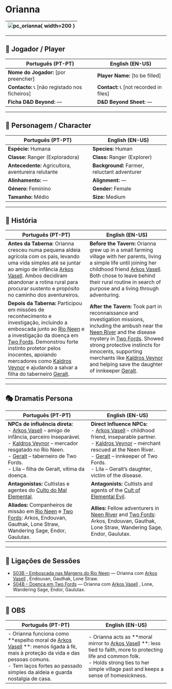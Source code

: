 # Orianna

| ![pc_orianna](assets/pc/pc_orianna.jpg){ width=200 } |
| ---------------------------------------------------- |

---

## 👤 Jogador / Player

| **Português (PT-PT)** | **English (EN-US)** |
|------------------------|---------------------|
| **Nome do Jogador:** [por preencher] | **Player Name:** [to be filled] |
| **Contacto:** 📞 [não registado nos ficheiros] | **Contact:** 📞 [not recorded in files] |
| **Ficha D&D Beyond:** — | **D&D Beyond Sheet:** — |

---

## 🧙 Personagem / Character

| **Português (PT-PT)** | **English (EN-US)** |
|------------------------|---------------------|
| **Espécie:** Humana | **Species:** Human |
| **Classe:** Ranger (Exploradora) | **Class:** Ranger (Explorer) |
| **Antecedente:** Agricultora, aventureira relutante | **Background:** Farmer, reluctant adventurer |
| **Alinhamento:** — | **Alignment:** — |
| **Género:** Feminino | **Gender:** Female |
| **Tamanho:** Médio | **Size:** Medium |

---

## 📖 História

| **Português (PT-PT)** | **English (EN-US)** |
|------------------------|---------------------|
| **Antes da Taberna:** Orianna cresceu numa pequena aldeia agrícola com os pais, levando uma vida simples até se juntar ao amigo de infância [Arkos Vasell](pc_arkos_vasell.md). Ambos decidiram abandonar a rotina rural para procurar sustento e propósito no caminho dos aventureiros. | **Before the Tavern:** Orianna grew up in a small farming village with her parents, living a simple life until joining her childhood friend [Arkos Vasell](pc_arkos_vasell.md). Both chose to leave behind their rural routine in search of purpose and a living through adventuring. |
| **Depois da Taberna:** Participou em missões de reconhecimento e investigação, incluindo a emboscada junto ao [Rio Neen](../adventures/s03_emboscada_nas_margens_do_rio_neem_resumo.md) e a investigação da doença em [Two Fords](../adventures/s04_two_fords_doenca_moinho_summary.md). Demonstrou forte instinto protetor pelos inocentes, apoiando mercadores como [Kaldros Veynor](../npc/kaldros_veynor.md) e ajudando a salvar a filha do taberneiro [Geralt](../npc/geralt.md). | **After the Tavern:** Took part in reconnaissance and investigation missions, including the ambush near the [Neen River](../adventures/s03_emboscada_nas_margens_do_rio_neem_resumo.md) and the disease mystery in [Two Fords](../adventures/s04_two_fords_doenca_moinho_summary.md). Showed strong protective instincts for innocents, supporting merchants like [Kaldros Veynor](../npc/kaldros_veynor.md) and helping save the daughter of innkeeper [Geralt](../npc/geralt.md). |

---

## 🎭 Dramatis Persona

| **Português (PT-PT)**                                                                                                                                                                                                                                                                                         | **English (EN-US)**                                                                                                                                                                                                                                                                                               |
| ------------------------------------------------------------------------------------------------------------------------------------------------------------------------------------------------------------------------------------------------------------------------------------------------------------- | ----------------------------------------------------------------------------------------------------------------------------------------------------------------------------------------------------------------------------------------------------------------------------------------------------------------- |
| **NPCs de influência direta:**<br>- [Arkos Vasell](pc_arkos_vasell.md) – amigo de infância, parceiro inseparável.<br>- [Kaldros Veynor](../npc/kaldros_veynor.md) – mercador resgatado no Rio Neen.<br>- [Geralt](../npc/geralt.md) – taberneiro de Two Fords.<br>- Lila – filha de Geralt, vítima da doença. | **Direct Influence NPCs:**<br>- [Arkos Vasell](pc_arkos_vasell.md) – childhood friend, inseparable partner.<br>- [Kaldros Veynor](../npc/kaldros_veynor.md) – merchant rescued at the Neen River.<br>- [Geralt](../npc/geralt.md) – innkeeper of Two Fords.<br>- Lila – Geralt’s daughter, victim of the disease. |
| **Antagonistas:** Cultistas e agentes do [Culto do Mal Elemental](../organizations/culto_elemental.md).                                                                                                                                                                                                       | **Antagonists:** Cultists and agents of the [Cult of Elemental Evil](../organizations/culto_elemental.md).                                                                                                                                                                                                        |
| **Aliados:** Companheiros de missão em [Rio Neen](../adventures/s03_emboscada_nas_margens_do_rio_neem_resumo.md) e [Two Fords](../adventures/s04_two_fords_doenca_moinho_summary.md): Arkos, Endouvan, Gauthak, Lone Straw, Wandering Sage, Endor, Gaulutax.                                                  | **Allies:** Fellow adventurers in [Neen River](../adventures/s03_emboscada_nas_margens_do_rio_neem_resumo.md) and [Two Fords](../adventures/s04_two_fords_doenca_moinho_summary.md): Arkos, Endouvan, Gauthak, Lone Straw, Wandering Sage, Endor, Gaulutax.                                                       |

---

## 🔗 Ligações de Sessões

- [S03B – Emboscada nas Margens do Rio Neen](../adventures/s03_emboscada_nas_margens_do_rio_neem_resumo.md) — Orianna com [Arkos Vasell](pc_arkos_vasell.md) , Endouvan, Gauthak, Lone Straw.  
- [S04B – Doença em Two Fords](../adventures/s04_two_fords_doenca_moinho_summary.md) — Orianna com [Arkos Vasell](pc_arkos_vasell.md) , Lone, Wandering Sage, Endor, Gaulutax.  

---

## 🔮 OBS

| **Português (PT-PT)**                                                                                                                                                                                                             | **English (EN-US)**                                                                                                                                                                                                          |
| --------------------------------------------------------------------------------------------------------------------------------------------------------------------------------------------------------------------------------- | ---------------------------------------------------------------------------------------------------------------------------------------------------------------------------------------------------------------------------- |
| - Orianna funciona como **espelho moral de [Arkos Vasell](pc_arkos_vasell.md) **: menos ligada à fé, mais à proteção da vida e das pessoas comuns.<br>- Tem laços fortes ao passado simples da aldeia e guarda nostalgia de casa. | - Orianna acts as **moral mirror to [Arkos Vasell](pc_arkos_vasell.md) **: less tied to faith, more to protecting life and common folk.<br>- Holds strong ties to her simple village past and keeps a sense of homesickness. |















